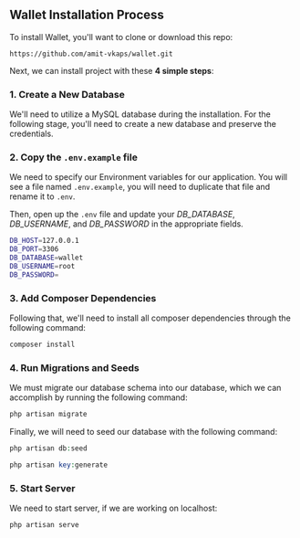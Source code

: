 ## Wallet Installation Process

To install Wallet, you'll want to clone or download this repo:

```
https://github.com/amit-vkaps/wallet.git
```


Next, we can install project with these **4 simple steps**:

### 1. Create a New Database

We'll need to utilize a MySQL database during the installation. For the following stage, you'll need to create a new database and preserve the credentials.

### 2. Copy the `.env.example` file

We need to specify our Environment variables for our application. You will see a file named `.env.example`, you will need to duplicate that file and rename it to `.env`.

Then, open up the `.env` file and update your *DB_DATABASE*, *DB_USERNAME*, and *DB_PASSWORD* in the appropriate fields.

```bash
DB_HOST=127.0.0.1
DB_PORT=3306
DB_DATABASE=wallet
DB_USERNAME=root
DB_PASSWORD=
```



### 3. Add Composer Dependencies

Following that, we'll need to install all composer dependencies through the following command:
```php
composer install
```

### 4. Run Migrations and Seeds

We must migrate our database schema into our database, which we can accomplish by running the following command:
```php
php artisan migrate
```

Finally, we will need to seed our database with the following command:

```php
php artisan db:seed
```

```php
php artisan key:generate
```

### 5. Start Server

We need to start server, if we are working on localhost:
```php
php artisan serve
```